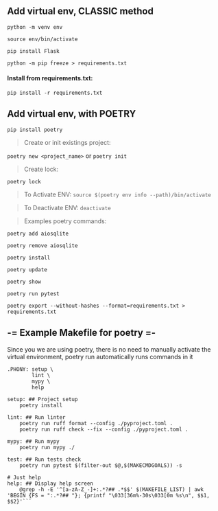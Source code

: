 ## Add virtual env, CLASSIC method

`python -m venv env`

`source env/bin/activate`

`pip install Flask`

`python -m pip freeze > requirements.txt`

#### Install from requirements.txt:
`pip install -r requirements.txt`


## Add virtual env, with POETRY

`pip install poetry`

> Create or init existings project:

`poetry new <project_name>`
    or
`poetry init`

> Create lock:

`poetry lock`

> To Activate ENV:
`source $(poetry env info --path)/bin/activate`

> To Deactivate ENV: `deactivate`

> Examples poetry commands:

`poetry add aiosqlite`

`poetry remove aiosqlite`

`poetry install`

`poetry update`

`poetry show`

`poetry run pytest`

`poetry export --without-hashes --format=requirements.txt > requirements.txt`

## -= Example Makefile for poetry =-

Since you we are using poetry, there is no need to manually activate the virtual environment, poetry run automatically runs commands in it

```Makefile:
.PHONY: setup \
        lint \
        mypy \
        help

setup: ## Project setup
    poetry install

lint: ## Run linter
    poetry run ruff format --config ./pyproject.toml .
    poetry run ruff check --fix --config ./pyproject.toml .

mypy: ## Run mypy
    poetry run mypy ./

test: ## Run tests check
    poetry run pytest $(filter-out $@,$(MAKECMDGOALS)) -s

# Just help
help: ## Display help screen
    @grep -h -E '^[a-zA-Z_-]+:.*?## .*$$' $(MAKEFILE_LIST) | awk 'BEGIN {FS = ":.*?## "}; {printf "\033[36m%-30s\033[0m %s\n", $$1, $$2}'```

